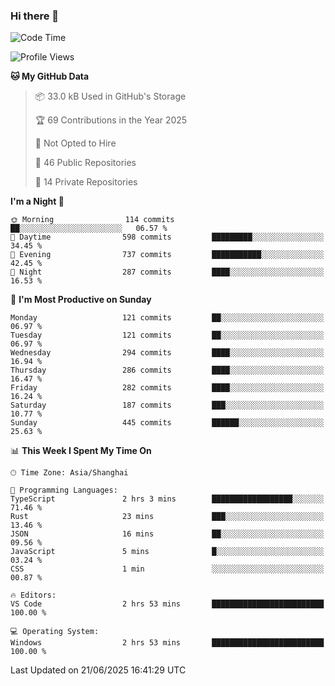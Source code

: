 ### Hi there 👋

<!--
**robinWongM/robinWongM** is a ✨ _special_ ✨ repository because its `README.md` (this file) appears on your GitHub profile.

Here are some ideas to get you started:

- 🔭 I’m currently working on ...
- 🌱 I’m currently learning ...
- 👯 I’m looking to collaborate on ...
- 🤔 I’m looking for help with ...
- 💬 Ask me about ...
- 📫 How to reach me: ...
- 😄 Pronouns: ...
- ⚡ Fun fact: ...
-->

<!--START_SECTION:waka-->
![Code Time](http://img.shields.io/badge/Code%20Time-269%20hrs%2019%20mins-blue)

![Profile Views](http://img.shields.io/badge/Profile%20Views-1-blue)

**🐱 My GitHub Data** 

> 📦 33.0 kB Used in GitHub's Storage 
 > 
> 🏆 69 Contributions in the Year 2025
 > 
> 🚫 Not Opted to Hire
 > 
> 📜 46 Public Repositories 
 > 
> 🔑 14 Private Repositories 
 > 
**I'm a Night 🦉** 

```text
🌞 Morning                114 commits         ██░░░░░░░░░░░░░░░░░░░░░░░   06.57 % 
🌆 Daytime                598 commits         █████████░░░░░░░░░░░░░░░░   34.45 % 
🌃 Evening                737 commits         ███████████░░░░░░░░░░░░░░   42.45 % 
🌙 Night                  287 commits         ████░░░░░░░░░░░░░░░░░░░░░   16.53 % 
```
📅 **I'm Most Productive on Sunday** 

```text
Monday                   121 commits         ██░░░░░░░░░░░░░░░░░░░░░░░   06.97 % 
Tuesday                  121 commits         ██░░░░░░░░░░░░░░░░░░░░░░░   06.97 % 
Wednesday                294 commits         ████░░░░░░░░░░░░░░░░░░░░░   16.94 % 
Thursday                 286 commits         ████░░░░░░░░░░░░░░░░░░░░░   16.47 % 
Friday                   282 commits         ████░░░░░░░░░░░░░░░░░░░░░   16.24 % 
Saturday                 187 commits         ███░░░░░░░░░░░░░░░░░░░░░░   10.77 % 
Sunday                   445 commits         ██████░░░░░░░░░░░░░░░░░░░   25.63 % 
```


📊 **This Week I Spent My Time On** 

```text
🕑︎ Time Zone: Asia/Shanghai

💬 Programming Languages: 
TypeScript               2 hrs 3 mins        ██████████████████░░░░░░░   71.46 % 
Rust                     23 mins             ███░░░░░░░░░░░░░░░░░░░░░░   13.46 % 
JSON                     16 mins             ██░░░░░░░░░░░░░░░░░░░░░░░   09.56 % 
JavaScript               5 mins              █░░░░░░░░░░░░░░░░░░░░░░░░   03.24 % 
CSS                      1 min               ░░░░░░░░░░░░░░░░░░░░░░░░░   00.87 % 

🔥 Editors: 
VS Code                  2 hrs 53 mins       █████████████████████████   100.00 % 

💻 Operating System: 
Windows                  2 hrs 53 mins       █████████████████████████   100.00 % 
```


 Last Updated on 21/06/2025 16:41:29 UTC
<!--END_SECTION:waka-->

